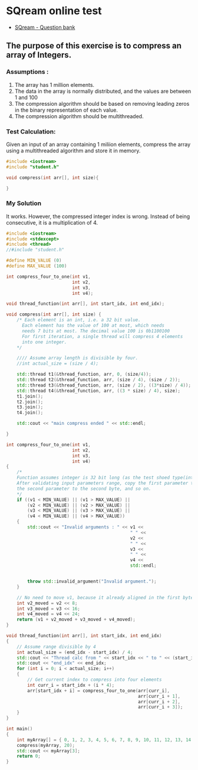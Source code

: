 # SQream online test

* [SQream - Question bank](http://www.questions-bank.com)

## The purpose of this exercise is to compress an array of Integers.

### Assumptions :

1. The array has 1 million elements.
2. The data in the array is normally distributed, and the values are between 1 and 100
3. The compression algorithm should be based on removing leading zeros in the binary representation of each value.
4. The compression algorithm should be multithreaded.

### Test Calculation:

Given an input of an array containing 1 miliion elements, compress the array using a multithreaded algorithm and store it in memory.

```cpp
#include <iostream>
#include "student.h"

void compress(int arr[], int size){

}
```

### My Solution

It works. However, the compressed integer index is wrong. Instead of being consecutive, it is a multiplication of 4. 

```cpp
#include <iostream>
#include <stdexcept>
#include <thread>
//#include "student.h"

#define MIN_VALUE (0)
#define MAX_VALUE (100)

int compress_four_to_one(int v1,
                         int v2,
                         int v3,
                         int v4);

void thread_function(int arr[], int start_idx, int end_idx);

void compress(int arr[], int size) {
    /* Each element is an int, i.e. a 32 bit value.
      Each element has the value of 100 at most, which needs
      needs 7 bits at most. The decimal value 100 is 0b1100100
      For first iteration, a single thread will compress 4 elements
      into one integer.
    */

    //// Assume array length is divisible by four.
    //int actual_size = (size / 4);

    std::thread t1(&thread_function, arr, 0, (size/4));
    std::thread t2(&thread_function, arr, (size / 4), (size / 2));
    std::thread t3(&thread_function, arr, (size / 2), ((3*size) / 4));
    std::thread t4(&thread_function, arr, ((3 * size) / 4), size);
    t1.join();
    t2.join();
    t3.join();
    t4.join();

    std::cout << "main compress ended " << std::endl;

}

int compress_four_to_one(int v1,
                         int v2,
                         int v3,
                         int v4)
{
    /*
    Function assumes integer is 32 bit long (as the test shoed type(int) = 4)
    After validating input parameters range, copy the first parameter to the first byte,
    the second parameter to the second byte, and so on.
    */
    if ((v1 < MIN_VALUE) || (v1 > MAX_VALUE) ||
        (v2 < MIN_VALUE) || (v2 > MAX_VALUE) ||
        (v3 < MIN_VALUE) || (v3 > MAX_VALUE) ||
        (v4 < MIN_VALUE) || (v4 > MAX_VALUE))
    {
        std::cout << "Invalid arguments : " << v1 <<
                                               " " <<
                                               v2 <<
                                               " " <<
                                               v3 <<
                                               " " <<
                                               v4 <<
                                               std::endl;


        throw std::invalid_argument("Invalid argument.");
    }

    // No need to move v1, because it already aligned in the first byte place
    int v2_moved = v2 << 8;
    int v3_moved = v3 << 16;
    int v4_moved = v4 << 24;
    return (v1 + v2_moved + v3_moved + v4_moved);
}

void thread_function(int arr[], int start_idx, int end_idx)
{
    // Assume range divisible by 4
    int actual_size = (end_idx - start_idx) / 4;
    std::cout << "Thread calc from " << start_idx << " to " << (start_idx + actual_size) << std::endl;
    std::cout << "end_idx" << end_idx;
    for (int i = 0; i < actual_size; i++)
    {
        // Get current index to compress into four elements
        int curr_i = start_idx + (i * 4);
        arr[start_idx + i] = compress_four_to_one(arr[curr_i],
                                                  arr[curr_i + 1],
                                                  arr[curr_i + 2],
                                                  arr[curr_i + 3]);
    }
}

int main()
{
    int myArray[] = { 0, 1, 2, 3, 4, 5, 6, 7, 8, 9, 10, 11, 12, 13, 14, 15, 16, 17, 18, 19 };
    compress(myArray, 20);
    std::cout << myArray[3];
    return 0;
}
```